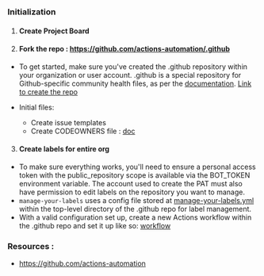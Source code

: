 ### Initialization

1. #### Create Project Board

2. #### Fork the repo : https://github.com/actions-automation/.github 
  -  To get started, make sure you've created the .github repository within your organization or user account. .github is a special repository for Github-specific community health files, as per the [documentation](https://docs.github.com/en/communities/setting-up-your-project-for-healthy-contributions/creating-a-default-community-health-file). [Link to create the repo](https://docs.github.com/en/communities/setting-up-your-project-for-healthy-contributions/creating-a-default-community-health-file#creating-a-repository-for-default-files)

  - Initial files: 
       - Create issue templates
       - Create CODEOWNERS file : [doc](https://docs.github.com/en/repositories/managing-your-repositorys-settings-and-features/customizing-your-repository/about-code-owners#codeowners-file-location)

    
3. ####  Create labels for entire org

  - To make sure everything works, you'll need to ensure a personal access token with the public_repository scope is available via the BOT_TOKEN environment variable. The account used to create the PAT must also have permission to edit labels on the repository you want to manage.
  - `manage-your-labels` uses a config file stored at [manage-your-labels.yml](https://github.com/Josh-01/vigilant-waffle/blob/master/.github/manage-your-labels.yml) within the top-level directory of the .github repo for label management.
  - With a valid configuration set up, create a new Actions workflow within the .github repo and set it up like so: [workflow](https://github.com/Josh-01/vigilant-waffle/blob/master/workshops/workshop-1/workflows/1_create-labels.yml)


 ### Resources : 
- https://github.com/actions-automation 
